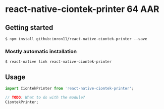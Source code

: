 # react-native-ciontek-printer 64 AAR

## Getting started

`$ npm install github:imron11/react-native-ciontek-printer --save`

### Mostly automatic installation

`$ react-native link react-native-ciontek-printer`

## Usage
```javascript
import CiontekPrinter from 'react-native-ciontek-printer';

// TODO: What to do with the module?
CiontekPrinter;
```
